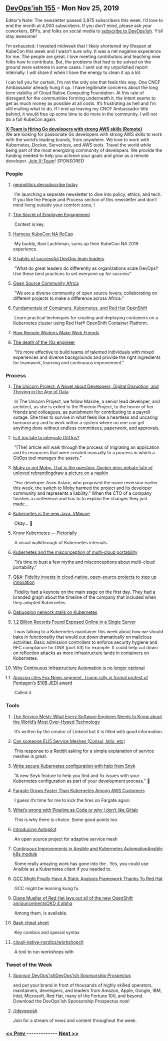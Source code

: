 ## [DevOps'ish 155](https://devopsish.com/155) - Mon Nov 25, 2019

Editor’s Note: The newsletter passed 3,975 subscribers this week. I’d love to end the month at 4,000 subscribers. If you don’t mind, please ask your coworkers, BFFs, and folks on social media to <a href="https://devopsish.com/subscribe/">subscribe to DevOps’ish</a>. Y’all stay awesome!

I’m exhausted. I tweeted midweek that I likely shortened my lifespan at KubeCon this week and I wasn’t sure why. It was a net negative experience for me. The people are great. I love meeting contributors and teaching new folks how to contribute. But, the problems that had to be solved on the ground were extreme in some cases. I sent out my unpolished report internally. I will share it when I have the energy to clean it up a lot.

I can tell you for certain, I’m not the only one that feels this way. One CNCF Ambassador already hung it up. I have legitimate concerns about the long term viability of Cloud Native Computing Foundation. At this rate of disregard for the communities forming underneath it, the intent seems to get as much money as possible at all costs. It’s frustrating as hell and I’m still mulling what to do. If I end up leaving my CNCF Ambassador title behind, it would free up some time to do more in the community. I will not do a full KubeCon again.

<a href="https://x-team.com/remote-go-developer-jobs/?utm_source=devopsish&amp;utm_medium=email-ad"><strong>X-Team is Hiring Go developers with strong AWS skills (Remote)</strong></a><br/>We are looking for passionate Go developers with strong AWS skills to work with the world’s leading brands, from anywhere. We love to work with Kubernetes, Docker, Serverless, and AWS tools. Travel the world while being part of the most energizing community of developers. We provide the funding needed to help you achieve your goals and grow as a remote developer. <a href="https://x-team.com/remote-go-developer-jobs/?utm_source=devopsish&amp;utm_medium=email-ad">Join X-Team</a>! <em>SPONSORED</em>

### People

1. [geopolitics.devsubscribe today](https://geopolitics.dev/)

     I’m launching a separate newsletter to dive into policy, ethics, and tech. If you like the People and Process section of this newsletter and don’t mind living outside your comfort zone, !
1. [The Secret of Employee Engagement](https://www.sametab.com/blog/employee-engagement)

     Context is key.
1. [Harness KubeCon NA ReCap](https://harness.io/2019/11/kubecon-na-recap-cloud-native-mainstream/)

     My buddy, Ravi Lachhman, sums up their KubeCon NA 2019 experience.
1. [8 habits of successful DevOps team leaders](https://enterprisersproject.com/article/2019/11/devops-habits-successful-leaders)

     ”What do great leaders do differently as organizations scale DevOps? Use these best practices to set everyone up for success”
1. [Open Source Community Africa](https://opencollective.com/osca)

     ”We are a diverse community of open source lovers, collaborating on different projects to make a difference across Africa.”
1. [Fundamentals of Containers, Kubernetes, and Red Hat OpenShift](https://www.edx.org/course/fundamentals-of-containers-kubernetes-and-red-hat)

     Learn practical techniques for creating and deploying containers on a Kubernetes cluster using Red Hat® OpenShift Container Platform.
1. [How Remote Workers Make Work Friends](https://hbr.org/2019/11/how-remote-workers-make-work-friends)

    
1. [The death of the 10x engineer](https://www.thoughtworks.com/radar/techniques?blipid=201911057)

     ”It’s more effective to build teams of talented individuals with mixed experiences and diverse backgrounds and provide the right ingredients for teamwork, learning and continuous improvement.”
### Process

1. [The Unicorn Project: A Novel about Developers, Digital Disruption, and Thriving in the Age of Data](https://amzn.to/2XqekFl)

     In The Unicorn Project, we follow Maxine, a senior lead developer, and architect, as she is exiled to the Phoenix Project, to the horror of her friends and colleagues, as punishment for contributing to a payroll outage. She tries to survive in what feels like a heartless and uncaring bureaucracy and to work within a system where no one can get anything done without endless committees, paperwork, and approvals.
1. [Is it too late to integrate GitOps?](https://blog.openshift.com/is-it-too-late-to-integrate-gitops/)

     ”[The] article will walk through the process of migrating an application and its resources that were created manually to a process in which a GitOps tool manages the assets.”
1. [Moby or not Moby. That is the question: Docker devs debate fate of unloved rebrandingdraw a picture on a napkin](https://www.theregister.co.uk/2019/11/22/moby_docker_naming/)

     ”For developer Asim Aslam, who proposed the name reversion earlier this week, the switch to Moby harmed the project and its developer community and represents a liability.” When the CTO of a company finishes a conference and has to  to explain the changes they just made…
1. [Kubernetes is the new Java: VMware](https://www.zdnet.com/article/kubernetes-is-the-new-java-vmware/)

     Okay… 🤔
1. [Know Kubernetes — Pictorially](https://medium.com/tarkalabs/know-kubernetes-pictorially-f6e6a0052dd0)

     A visual walkthrough of Kubernetes internals.
1. [Kubernetes and the misconception of multi-cloud portability](https://diginomica.com/kubernetes-and-misconception-multi-cloud-portability)

     ”It’s time to bust a few myths and misconceptions about multi-cloud portability.”
1. [Q&A: Fidelity invests in cloud-native, open-source projects to step up innovation](https://siliconangle.com/2019/11/21/qa-fidelity-invests-cloud-native-open-source-projects-step-innovation-kubecon/)

     Fidelity had a keynote on the main stage on the first day. They had a branded graph about the timeline of the company that included when they adopted Kubernetes.
1. [Debugging network stalls on Kubernetes](https://github.blog/2019-11-21-debugging-network-stalls-on-kubernetes/)

    
1. [1.2 Billion Records Found Exposed Online in a Single Server](https://www.wired.com/story/billion-records-exposed-online/)

     I was talking to a Kubernetes maintainer this week about how we should bake in functionality that would cut down dramatically on malicious activities. Basic admission controllers to enforce security hygiene and RFC compliance for DNS (port 53) for example. It could help cut down on reflection attacks as more infrastructure lands in containers on Kubernetes.
1. [Why Continuous Infrastructure Automation is no longer optional](https://medium.com/@CloudSkiff/why-continuous-infrastructure-automation-is-no-longer-optional-8b3e6bc8847)

    
1. [Amazon cites Fox News segment, Trump rally in formal protest of Pentagon’s $10B JEDI award](https://www.geekwire.com/2019/amazon-cites-fox-news-segment-trump-rally-formal-protest-pentagons-jedi-award/)

     Called it.
### Tools

1. [The Service Mesh: What Every Software Engineer Needs to Know about the World’s Most Over-Hyped Technology](https://servicemesh.io/)

     It’s written by the creator of Linkerd but it is filled with good information.
1. [Can someone ELI5 Service Meshes (Consul, Istio, etc)](https://www.reddit.com/r/devops/comments/dy7ecv/can_someone_eli5_service_meshes_consul_istio_etc/f7zu1ga/)

     This response to a Reddit asking for a simple explanation of service meshes is great.
1. [Write secure Kubernetes configuration with help from Snyk](https://snyk.io/blog/write-secure-kubernetes-configuration-with-help-from-snyk/)

     ”A new Snyk feature to help you find and fix issues with your Kubernetes configuration as part of your development process.” 👀
1. [Fargate Grows Faster Than Kubernetes Among AWS Customers](https://thenewstack.io/fargate-grows-faster-than-kubernetes-among-aws-customers/)

     I guess it’s time for me to kick the tires on Fargate again.
1. [What’s wrong with Pipeline as Code or why I don’t like Gitlab](https://medium.com/@raxwunter/whats-wrong-with-pipeline-as-code-or-why-i-don-t-like-gitlab-ca70c39eb52b)

     This is why there is choice. Some good points too.
1. [Introducing Autopilot](https://medium.com/solo-io/introducing-autopilot-an-open-source-project-for-adaptive-service-mesh-3195accc9670)

     An open source project for adaptive service mesh
1. [Continuous Improvements in Ansible and Kubernetes AutomationAnsible k8s module](https://www.ansible.com/blog/continuous-improvements-in-ansible-and-kubernetes-automation)

     Some really amazing work has gone into the . Yes, you could use Ansible as a Kubernetes client if you needed to.
1. [GCC Might Finally Have A Static Analysis Framework Thanks To Red Hat](https://www.phoronix.com/scan.php?page=news_item&px=GCC-Static-Analysis-RH-Patches)

     GCC might be learning kung fu.
1. [Diane Mueller of Red Hat lays out all of the new OpenShift announcementsOKD 4 alpha](https://video.cube365.net/c/922842)

     Among them,  is available.
1. [Bash cheat sheet](https://opensource.com/article/19/11/bash-cheat-sheet)

     Key combos and special syntax
1. [cloud-native-nordics/workshopctl](https://github.com/cloud-native-nordics/workshopctl)

     A tool to run workshops with
### Tweet of the Week

1. [Sponsor DevOps'ishDevOps'ish Sponsorship Prospectus](https://devopsish.com/sponsor/)

    and put your brand in front of thousands of highly skilled operators, maintainers, developers, and leaders from Amazon, Apple, Google, IBM, Intel, Microsoft, Red Hat, many of the Fortune 100, and beyond. Download the DevOps'ish Sponsorship Prospectus now!
1. [//devopsish](https://www.reddit.com/r/devopsish/)

    Join  for a stream of news and content throughout the week.

### [ << Prev ](sreweekly-154.md) ------------- [ Next >> ](sreweekly-156.md)